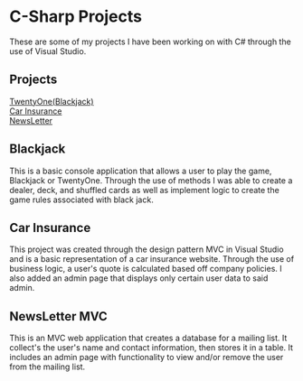 # C-Sharp Projects
These are some of my projects I have been working on with C# through the use of Visual Studio.

## Projects
<a href="https://github.com/pmarino92/C-Sharp-Projects/tree/main/TwentyOneGame">TwentyOne(Blackjack)</a> <br>
<a href="https://github.com/pmarino92/C-Sharp-Projects/tree/main/DailyReport/CarInsurance">Car Insurance</a> <br>
<a href="https://github.com/pmarino92/C-Sharp-Projects/tree/main/NewsLetterAppMVC">NewsLetter</a>

## Blackjack
This is a basic console application that allows a user to play the game, Blackjack or TwentyOne. Through the use of methods I was able to create a dealer, deck, and shuffled cards as well as implement logic to create the game rules associated with black jack.

## Car Insurance
This project was created through the design pattern MVC in Visual Studio and is a basic representation of a car insurance website. Through the use of business logic, a user's quote is calculated based off company policies. I also added an admin page that displays only certain user data to said admin.

## NewsLetter MVC
This is an MVC web application that creates a database for a mailing list. It collect's the user's name and contact information, then stores it in a table. It includes an admin page with functionality to view and/or remove the user from the mailing list.

